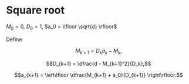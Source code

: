 # Square root

$M_0=0$, $D_0=1$, $a_0 = \lfloor \sqrt{d} \rfloor$

Define

$$M_{k+1} = D_ka_k - M_k,$$

$$D_{k+1} = \dfrac{d - M_{k+1}^2}{D_k},$$

$$a_{k+1} = \left\lfloor \dfrac{M_{k+1} + a_0}{D_{k+1}} \right\rfloor.$$
